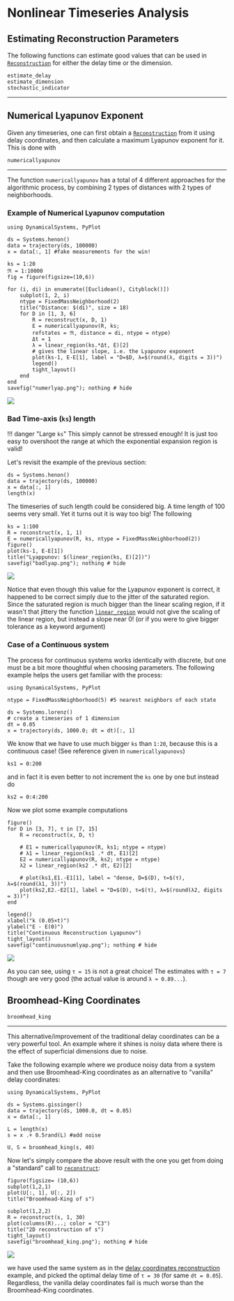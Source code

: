 # Nonlinear Timeseries Analysis

## Estimating Reconstruction Parameters
The following functions can estimate good values that can be used in
[`Reconstruction`](@ref) for either the delay time or the
dimension.
```@docs
estimate_delay
estimate_dimension
stochastic_indicator
```
---

## Numerical Lyapunov Exponent
Given any timeseries, one can first obtain a [`Reconstruction`](@ref) from it using
delay coordinates, and then calculate a maximum
Lyapunov exponent for it. This is done
with
```@docs
numericallyapunov
```
---
The function `numericallyapunov` has a total of 4 different approaches for the algorithmic process, by
combining 2 types of distances with 2 types of neighborhoods.

### Example of Numerical Lyapunov computation
```@example entropy
using DynamicalSystems, PyPlot

ds = Systems.henon()
data = trajectory(ds, 100000)
x = data[:, 1] #fake measurements for the win!

ks = 1:20
ℜ = 1:10000
fig = figure(figsize=(10,6))

for (i, di) in enumerate([Euclidean(), Cityblock()])
    subplot(1, 2, i)
    ntype = FixedMassNeighborhood(2)
    title("Distance: $(di)", size = 18)
    for D in [1, 3, 6]
        R = reconstruct(x, D, 1)
        E = numericallyapunov(R, ks;
        refstates = ℜ, distance = di, ntype = ntype)
        Δt = 1
        λ = linear_region(ks.*Δt, E)[2]
        # gives the linear slope, i.e. the Lyapunov exponent
        plot(ks-1, E-E[1], label = "D=$D, λ=$(round(λ, digits = 3))")
        legend()
        tight_layout()
    end
end
savefig("numerlyap.png"); nothing # hide
```
![](numerlyap.png)


### Bad Time-axis (`ks`) length

!!! danger "Large `ks`"
    This simply cannot be stressed enough! It is just too easy to overshoot
    the range at which the exponential expansion region is valid!

Let's revisit the example of the previous section:
```@example entropy
ds = Systems.henon()
data = trajectory(ds, 100000)
x = data[:, 1]
length(x)
```
The timeseries of such length could be considered big. A time length of 100 seems
very small. Yet it turns out it is way too big! The following
```@example entropy
ks = 1:100
R = reconstruct(x, 1, 1)
E = numericallyapunov(R, ks, ntype = FixedMassNeighborhood(2))
figure()
plot(ks-1, E-E[1])
title("Lyappunov: $(linear_region(ks, E)[2])")
savefig("badlyap.png"); nothing # hide
```
![](badlyap.png)

Notice that even though this value
for the Lyapunov exponent is correct, it happened to be correct simply due to the
jitter of the saturated region. Since the saturated region is much bigger
than the linear scaling region, if it wasn't that jittery the function
[`linear_region`](@ref) would not give the scaling of the linear region, but instead
a slope near 0! (or if you were to give bigger tolerance as a keyword argument)

### Case of a Continuous system
The process for continuous systems works identically with discrete, but one must be
a bit more thoughtful when choosing parameters. The following example helps the users get familiar with the process:
```@example entropy
using DynamicalSystems, PyPlot

ntype = FixedMassNeighborhood(5) #5 nearest neighbors of each state

ds = Systems.lorenz()
# create a timeseries of 1 dimension
dt = 0.05
x = trajectory(ds, 1000.0; dt = dt)[:, 1]
```

We know that we have to use much bigger `ks` than `1:20`, because this is a continuous case! (See reference given in `numericallyapunovs`)
```@example entropy
ks1 = 0:200
```
and in fact it is even better to not increment the `ks` one by one but instead do
```@example entropy
ks2 = 0:4:200
```
Now we plot some example computations
```@example entropy
figure()
for D in [3, 7], τ in [7, 15]
    R = reconstruct(x, D, τ)

    # E1 = numericallyapunov(R, ks1; ntype = ntype)
    # λ1 = linear_region(ks1 .* dt, E1)[2]
    E2 = numericallyapunov(R, ks2; ntype = ntype)
    λ2 = linear_region(ks2 .* dt, E2)[2]

    # plot(ks1,E1.-E1[1], label = "dense, D=$(D), τ=$(τ), λ=$(round(λ1, 3))")
    plot(ks2,E2.-E2[1], label = "D=$(D), τ=$(τ), λ=$(round(λ2, digits = 3))")
end

legend()
xlabel("k (0.05×t)")
ylabel("E - E(0)")
title("Continuous Reconstruction Lyapunov")
tight_layout()
savefig("continuousnumlyap.png"); nothing # hide
```
![](continuousnumlyap.png)

As you can see, using `τ = 15` is not a great choice! The estimates with
`τ = 7` though are very good (the actual value is around `λ ≈ 0.89...`).

## Broomhead-King Coordinates
```@docs
broomhead_king
```
---
This alternative/improvement of the traditional delay coordinates can be a very
powerful tool. An example where it shines is noisy data where there is the effect
of superficial dimensions due to noise.

Take the following example where we produce noisy data from a system and then use
Broomhead-King coordinates as an alternative to "vanilla" delay coordinates:

```@example entropy
using DynamicalSystems, PyPlot

ds = Systems.gissinger()
data = trajectory(ds, 1000.0, dt = 0.05)
x = data[:, 1]

L = length(x)
s = x .+ 0.5rand(L) #add noise

U, S = broomhead_king(s, 40)
```

Now let's simply compare the above result with the one you get from doing a "standard" call to [`reconstruct`](@ref):
```@example entropy
figure(figsize= (10,6))
subplot(1,2,1)
plot(U[:, 1], U[:, 2])
title("Broomhead-King of s")

subplot(1,2,2)
R = reconstruct(s, 1, 30)
plot(columns(R)...; color = "C3")
title("2D reconstruction of s")
tight_layout()
savefig("broomhead_king.png"); nothing # hide
```
![](broomhead_king.png)

we have used the same system as in the [delay coordinates reconstruction](/definition/reconstruction) example, and picked the optimal
delay time of `τ = 30` (for same `dt = 0.05`). Regardless, the vanilla delay coordinates fail is much worse than the Broomhead-King coordinates.
